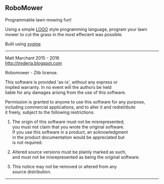 RoboMower
---------

Programmable lawn mowing fun!

Using a simple [LOGO](https://en.wikipedia.org/wiki/Logo_(programming_language)) style programming language, program your lawn
mower to cut the grass in the most effecient was possible.

Built using [xygine](https://github.com/fallahn/xygine)

-----------------------------------------------------------------------

Matt Marchant 2015 - 2016  
http://trederia.blogspot.com  

Robomower - Zlib license.  

This software is provided 'as-is', without any express or  
implied warranty. In no event will the authors be held  
liable for any damages arising from the use of this software.  

Permission is granted to anyone to use this software for any purpose,  
including commercial applications, and to alter it and redistribute  
it freely, subject to the following restrictions:  

1. The origin of this software must not be misrepresented;  
you must not claim that you wrote the original software.  
If you use this software in a product, an acknowledgment  
in the product documentation would be appreciated but  
is not required.  

2. Altered source versions must be plainly marked as such,  
and must not be misrepresented as being the original software.  

3. This notice may not be removed or altered from any  
source distribution.  

-----------------------------------------------------------------------
